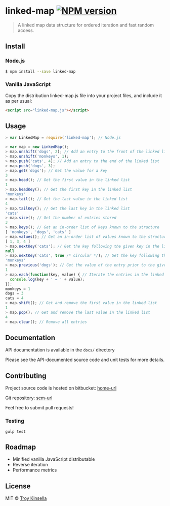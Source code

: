 # linked-map [![NPM version][npm-image]][npm-url]
> A linked map data structure for ordered iteration and fast random access.


## Install

### Node.js

```sh
$ npm install --save linked-map
```

### Vanilla JavaScript

Copy the distribution linked-map.js file into your project files, and include it as per usual:
```html
<script src="linked-map.js"></script>
```

## Usage

```js
> var LinkedMap = require('linked-map'); // Node.js

> var map = new LinkedMap();
> map.unshift('dogs', 2); // Add an entry to the front of the linked list
> map.unshift('monkeys', 1);
> map.push('cats', 4); // Add an entry to the end of the linked list
> map.push('dogs', 3);
> map.get('dogs'); // Get the value for a key
3
> map.head(); // Get the first value in the linked list
1
> map.headKey(); // Get the first key in the linked list
'monkeys'
> map.tail(); // Get the last value in the linked list
4
> map.tailKey(); // Get the last key in the linked list
'cats'
> map.size(); // Get the number of entries stored
3
> map.keys(); // Get an in-order list of keys known to the structure
[ 'monkeys', 'dogs', 'cats' ]
> map.values(); // Get an in-order list of values known to the structure
[ 1, 3, 4 ]
> map.nextKey('cats'); // Get the key following the given key in the linked list, if any
null
> map.nextKey('cats', true /* circular */); // Get the key following the given key, wrapping to the front if at the end
'monkeys'
> map.previous('dogs'); // Get the value of the entry prior to the given key in the linked list, if any
1
> map.each(function(key, value) { // Iterate the entries in the linked list in order
  console.log(key + ' = ' + value);
});
monkeys = 1
dogs = 3
cats = 4
> map.shift(); // Get and remove the first value in the linked list
1
> map.pop(); // Get and remove the last value in the linked list
4
> map.clear(); // Remove all entries
```

## Documentation

API documentation is available in the `docs/` directory 

Please see the API-documented source code and unit tests for more details.

## Contributing

Project source code is hosted on bitbucket: 
[home-url]

Git repository:
[scm-url]

Feel free to submit pull requests!

### Testing
```
gulp test
```

## Roadmap

* Minified vanilla JavaScript distributable
* Reverse iteration
* Performance metrics

## License

MIT © [Troy Kinsella]()

[scm-url]: git@bitbucket.org:troykinsella/linked-map.git
[home-url]: https://bitbucket.org/troykinsella/linked-map
[npm-image]: https://badge.fury.io/js/linked-map.svg
[npm-url]: https://npmjs.org/package/linked-map
